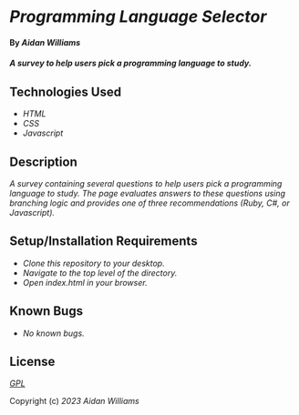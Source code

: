 # _Programming Language Selector_

#### By _**Aidan Williams**_

#### _A survey to help users pick a programming language to study._

## Technologies Used

* _HTML_
* _CSS_
* _Javascript_

## Description

_A survey containing several questions to help users pick a programming language to study. The page evaluates answers to these questions using branching logic and provides one of three recommendations (Ruby, C#, or Javascript)._

## Setup/Installation Requirements

* _Clone this repository to your desktop._
* _Navigate to the top level of the directory._
* _Open index.html in your browser._

## Known Bugs

* _No known bugs._

## License

_[GPL](https://en.wikipedia.org/wiki/GNU_General_Public_License)_

Copyright (c) _2023_ _Aidan Williams_